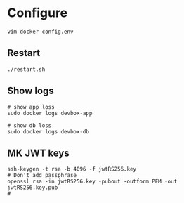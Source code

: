 # Configure

```
vim docker-config.env
```
## Restart

```
./restart.sh
```


## Show logs

```
# show app loss
sudo docker logs devbox-app

# show db loss
sudo docker logs devbox-db
```

## MK JWT keys
```
ssh-keygen -t rsa -b 4096 -f jwtRS256.key
# Don't add passphrase
openssl rsa -in jwtRS256.key -pubout -outform PEM -out jwtRS256.key.pub
#
```

